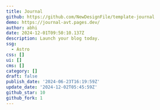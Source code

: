 ```yaml
---
title: Journal
github: https://github.com/NewDesignFile/template-journal
demo: https://journal-avt.pages.dev/
author: abhi
date: 2024-12-01T09:50:10.137Z
description: Launch your blog today.
ssg:
  - Astro
css: []
ui: []
cms: []
category: []
draft: false
publish_date: '2024-06-23T16:19:59Z'
update_date: '2024-12-02T05:45:59Z'
github_star: 10
github_fork: 1
---
```


